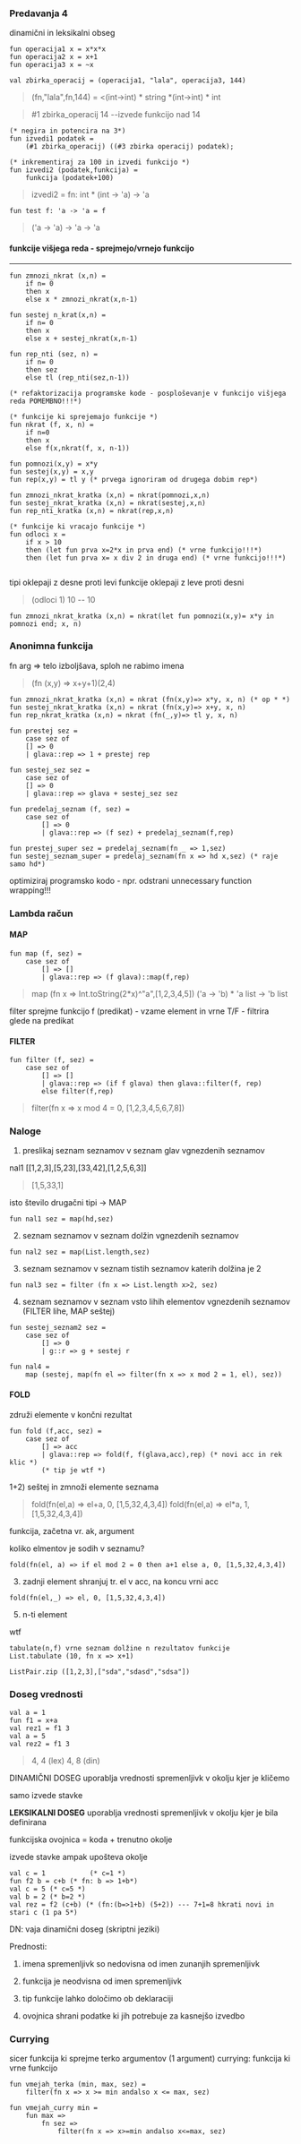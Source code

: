 ### Predavanja 4

dinamični in leksikalni obseg

```
fun operacija1 x = x*x*x
fun operacija2 x = x+1
fun operacija3 x = ~x

val zbirka_operacij = (operacija1, "lala", operacija3, 144)
```
>(fn,"lala",fn,144) = <(int->int) *  string *(int->int) * int

>#1 zbirka_operacij 14 --izvede funkcijo nad 14

```
(* negira in potencira na 3*)
fun izvedi1 podatek =
    (#1 zbirka_operacij) ((#3 zbirka operacij) podatek);

(* inkrementiraj za 100 in izvedi funkcijo *)
fun izvedi2 (podatek,funkcija) =
    funkcija (podatek+100)
```
> izvedi2 = fn: int * (int -> 'a) -> 'a

```
fun test f: 'a -> 'a = f
```
> ('a -> 'a) -> 'a -> 'a

#### funkcije višjega reda - sprejmejo/vrnejo funkcijo
---

```
fun zmnozi_nkrat (x,n) =
    if n= 0
    then x
    else x * zmnozi_nkrat(x,n-1)

fun sestej n_krat(x,n) =
    if n= 0
    then x
    else x + sestej_nkrat(x,n-1)

fun rep_nti (sez, n) =
    if n= 0
    then sez
    else tl (rep_nti(sez,n-1))

(* refaktorizacija programske kode - posploševanje v funkcijo višjega reda POMEMBNO!!!*)
```

```
(* funkcije ki sprejemajo funkcije *)
fun nkrat (f, x, n) =
    if n=0
    then x
    else f(x,nkrat(f, x, n-1))

fun pomnozi(x,y) = x*y
fun sestej(x,y) = x,y
fun rep(x,y) = tl y (* prvega ignoriram od drugega dobim rep*)

fun zmnozi_nkrat_kratka (x,n) = nkrat(pomnozi,x,n)
fun sestej_nkrat_kratka (x,n) = nkrat(sestej,x,n)
fun rep_nti_kratka (x,n) = nkrat(rep,x,n)
```

```
(* funkcije ki vracajo funkcije *)
fun odloci x =
    if x > 10
    then (let fun prva x=2*x in prva end) (* vrne funkcijo!!!*)
    then (let fun prva x= x div 2 in druga end) (* vrne funkcijo!!!*)
     
```
tipi oklepaji z desne proti levi
funkcije oklepaji z leve proti desni
>(odloci 1) 10 -- 10

```
fun zmnozi_nkrat_kratka (x,n) = nkrat(let fun pomnozi(x,y)= x*y in pomnozi end; x, n)
```
### Anonimna funkcija

fn arg => telo
izboljšava, sploh ne rabimo imena
>(fn (x,y) => x+y+1)(2,4)

```
fun zmnozi_nkrat_kratka (x,n) = nkrat (fn(x,y)=> x*y, x, n) (* op * *)
fun sestej_nkrat_kratka (x,n) = nkrat (fn(x,y)=> x+y, x, n)
fun rep_nkrat_kratka (x,n) = nkrat (fn(_,y)=> tl y, x, n)
```

```
fun prestej sez =
    case sez of
    [] => 0
    | glava::rep => 1 + prestej rep

fun sestej_sez sez =
    case sez of
    [] => 0
    | glava::rep => glava + sestej_sez sez

fun predelaj_seznam (f, sez) =
    case sez of
        [] => 0
        | glava::rep => (f sez) + predelaj_seznam(f,rep)

fun prestej_super sez = predelaj_seznam(fn _ => 1,sez)
fun sestej_seznam_super = predelaj_seznam(fn x => hd x,sez) (* raje samo hd*)
```

optimiziraj programsko kodo - npr. odstrani unnecessary function wrapping!!!

### Lambda račun

#### MAP
```
fun map (f, sez) =
    case sez of 
        [] => []
        | glava::rep => (f glava)::map(f,rep)
```        
> map (fn x => Int.toString(2*x)^"a",[1,2,3,4,5])
('a -> 'b) * 'a list -> 'b list

filter sprejme funkcijo f (predikat) - vzame element in vrne T/F - filtrira glede na predikat

#### FILTER
```
fun filter (f, sez) =
    case sez of
        [] => []
        | glava::rep => (if f glava) then glava::filter(f, rep)
        else filter(f,rep)
```
> filter(fn x => x mod 4 = 0, [1,2,3,4,5,6,7,8])

### Naloge
1) preslikaj seznam seznamov v seznam glav vgnezdenih seznamov

nal1 [[1,2,3],[5,23],[33,42],[1,2,5,6,3]]
> [1,5,33,1]

isto število drugačni tipi -> MAP

```
fun nal1 sez = map(hd,sez)
```

2) seznam seznamov v seznam dolžin vgnezdenih seznamov

```
fun nal2 sez = map(List.length,sez)
```

3) seznam seznamov v seznam tistih seznamov katerih dolžina je 2

```
fun nal3 sez = filter (fn x => List.length x>2, sez)
```

4) seznam seznamov v seznam vsto lihih elementov vgnezdenih seznamov (FILTER lihe, MAP seštej)

```
fun sestej_seznam2 sez =
    case sez of
        [] => 0
        | g::r => g + sestej r

fun nal4 =
    map (sestej, map(fn el => filter(fn x => x mod 2 = 1, el), sez))
```

#### FOLD
združi elemente v končni rezultat

```
fun fold (f,acc, sez) =
    case sez of
        [] => acc
        | glava::rep => fold(f, f(glava,acc),rep) (* novi acc in rek klic *)
        (* tip je wtf *)
```

1+2) seštej in zmnoži elemente seznama

>fold(fn(el,a) => el+a, 0, [1,5,32,4,3,4])
>fold(fn(el,a) => el*a, 1, [1,5,32,4,3,4])

funkcija, začetna vr. ak, argument

koliko elmentov je sodih v seznamu?

```
fold(fn(el, a) => if el mod 2 = 0 then a+1 else a, 0, [1,5,32,4,3,4])
```

3) zadnji element
shranjuj tr. el v acc, na koncu vrni acc

```
fold(fn(el,_) => el, 0, [1,5,32,4,3,4])
```

5) n-ti element

wtf

```
tabulate(n,f) vrne seznam dolžine n rezultatov funkcije 
List.tabulate (10, fn x => x+1)

ListPair.zip ([1,2,3],["sda","sdasd","sdsa"])
```

### Doseg vrednosti

```
val a = 1
fun f1 = x+a
val rez1 = f1 3
val a = 5
val rez2 = f1 3
```
>4, 4 (lex)
>4, 8 (din)

DINAMIČNI DOSEG
uporablja vrednosti spremenljivk v okolju kjer je kličemo

samo izvede stavke

**LEKSIKALNI DOSEG**
uporablja vrednosti spremenljivk v okolju kjer je bila definirana

funkcijska ovojnica = koda + trenutno okolje

izvede stavke ampak upošteva okolje

```
val c = 1           (* c=1 *)
fun f2 b = c+b (* fn: b => 1+b*)
val c = 5 (* c=5 *)
val b = 2 (* b=2 *)
val rez = f2 (c+b) (* (fn:(b=>1+b) (5+2)) --- 7+1=8 hkrati novi in stari c (1 pa 5*)
```
DN: vaja dinamični doseg (skriptni jeziki)

Prednosti:
1) imena spremenljivk so nedovisna od imen zunanjih spremenljivk

2) funkcija je neodvisna od imen spremenljivk

3) tip funkcije lahko določimo ob deklaraciji

4) ovojnica shrani podatke ki jih potrebuje za kasnejšo izvedbo


### Currying

sicer funkcija ki sprejme terko argumentov (1 argument)
currying: funkcija ki vrne funkcijo

```
fun vmejah_terka (min, max, sez) =
    filter(fn x => x >= min andalso x <= max, sez)

fun vmejah_curry min =
    fun max =>
        fn sez =>
            filter(fn x => x>=min andalso x<=max, sez)

```